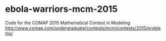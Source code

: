 # ebola-warriors-mcm-2015
Code for the COMAP 2015 Mathematical Contest in Modeling http://www.comap.com/undergraduate/contests/mcm/contests/2015/problems/
